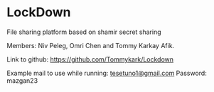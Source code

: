 # LockDown
File sharing platform based on shamir secret sharing

Members: Niv Peleg, Omri Chen and Tommy Karkay Afik.

Link to github: https://github.com/Tommykark/Lockdown

Example mail to use while running: tesetuno1@gmail.com
Password: mazgan23


